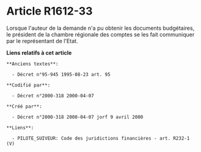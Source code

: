 # Article R1612-33

Lorsque l'auteur de la demande n'a pu obtenir les documents budgétaires, le président de la chambre régionale des comptes se
les fait communiquer par le représentant de l'Etat.

**Liens relatifs à cet article**

	**Anciens textes**:

	  - Décret n°95-945 1995-08-23 art. 95

	**Codifié par**:

	  - Décret n°2000-318 2000-04-07

	**Créé par**:

	  - Décret n°2000-318 2000-04-07 jorf 9 avril 2000

	**Liens**:

	  - PILOTE_SUIVEUR: Code des juridictions financières - art. R232-1 (V)

